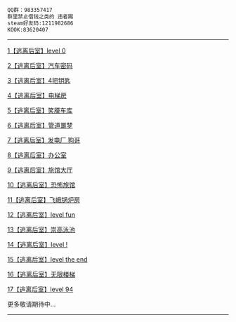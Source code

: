```txt
QQ群：983357417
群里禁止借钱之类的 违者踢
steam好友码:1211982686
KOOK:83620407
```

---

[1【逃离后室】level 0](https://www.bilibili.com/video/BV11hYjeaEQq/)

[2【逃离后室】汽车密码](https://www.bilibili.com/video/BV1KhYjeYEWe/)

[3【逃离后室】4把钥匙](https://www.bilibili.com/video/BV1VWYReQE2w/)

[4【逃离后室】电梯房](https://www.bilibili.com/video/BV1yrYReuEvB/)

[5【逃离后室】笑魇车库](https://www.bilibili.com/video/BV11zYRe6E7s/)

[6【逃离后室】管道噩梦](https://www.bilibili.com/video/BV1o7YReREx7/)

[7【逃离后室】发电厂 狗哥](https://www.bilibili.com/video/BV16BeFe2E27/)

[8【逃离后室】办公室](https://www.bilibili.com/video/BV1P8Yqe9EWQ/)

[9【逃离后室】旅馆大厅](https://www.bilibili.com/video/BV1n1YreFEre/)

[10【逃离后室】恐怖旅馆](https://www.bilibili.com/video/BV1WZY6ewE6Q/)

[11【逃离后室】飞蛾锅炉房](https://www.bilibili.com/video/BV1DYY1e9Eb5/)

[12【逃离后室】level fun](https://www.bilibili.com/video/BV1MEeEeVEeG/)

[13【逃离后室】崇高泳池](https://www.bilibili.com/video/BV1eKWFeGED1/)

[14【逃离后室】level !](https://www.bilibili.com/video/BV1JwpreAEXJ/)

[15【逃离后室】level the end](https://www.bilibili.com/video/BV11WWReEEq7/)

[16【逃离后室】无限楼梯](https://www.bilibili.com/video/BV1HEWZeJEgy/)

[17【逃离后室】level 94](https://www.bilibili.com/video/BV1AeWoenEx9/)

更多敬请期待中...

---

